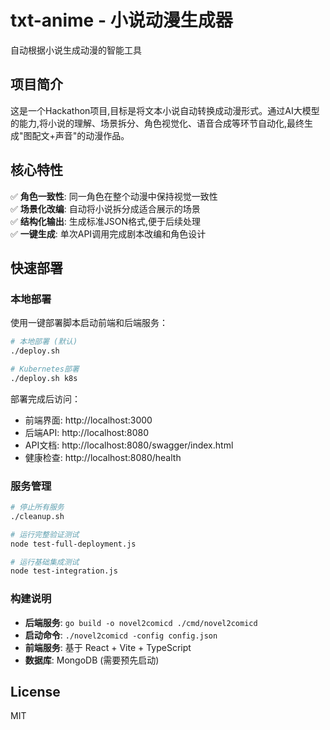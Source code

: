 # txt-anime - 小说动漫生成器

自动根据小说生成动漫的智能工具

## 项目简介

这是一个Hackathon项目,目标是将文本小说自动转换成动漫形式。通过AI大模型的能力,将小说的理解、场景拆分、角色视觉化、语音合成等环节自动化,最终生成"图配文+声音"的动漫作品。

## 核心特性

✅ **角色一致性**: 同一角色在整个动漫中保持视觉一致性  
✅ **场景化改编**: 自动将小说拆分成适合展示的场景  
✅ **结构化输出**: 生成标准JSON格式,便于后续处理  
✅ **一键生成**: 单次API调用完成剧本改编和角色设计  

## 快速部署

### 本地部署

使用一键部署脚本启动前端和后端服务：

```bash
# 本地部署 (默认)
./deploy.sh

# Kubernetes部署
./deploy.sh k8s
```

部署完成后访问：
- 前端界面: http://localhost:3000
- 后端API: http://localhost:8080
- API文档: http://localhost:8080/swagger/index.html
- 健康检查: http://localhost:8080/health

### 服务管理

```bash
# 停止所有服务
./cleanup.sh

# 运行完整验证测试
node test-full-deployment.js

# 运行基础集成测试
node test-integration.js
```

### 构建说明

- **后端服务**: `go build -o novel2comicd ./cmd/novel2comicd`
- **启动命令**: `./novel2comicd -config config.json`
- **前端服务**: 基于 React + Vite + TypeScript
- **数据库**: MongoDB (需要预先启动)

## License

MIT
